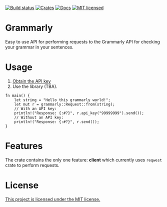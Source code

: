 [![Build status](https://travis-ci.org/vityafx/grammarly-rs.svg?branch=master)](https://travis-ci.org/vityafx/grammarly-rs)
[![Crates](https://img.shields.io/crates/v/grammarly.svg)](https://crates.io/crates/grammarly)
[![Docs](https://docs.rs/grammarly/badge.svg)](https://docs.rs/grammarly)
[![MIT licensed](https://img.shields.io/badge/license-MIT-blue.svg)](./LICENSE)

# Grammarly
Easy to use API for performing requests to the Grammarly API for checking your grammar in your sentences.

# Usage

1. [Obtain the API key](https://www.grammarbot.io/signup)
2. Use the library (TBA).

```rust,no_run
fn main() {
    let string = "Hello this grammarly world!";
    let mut r = grammarly::Request::from(string);
    // With an API key:
    println!("Response: {:#?}", r.api_key("99999999").send());
    // Without an API key:
    println!("Response: {:#?}", r.send());
}
```

# Features
The crate contains the only one feature: **client** which currently uses
`reqwest` crate to perform requests.

# License
[This project is licensed under the MIT license.](LICENSE)
